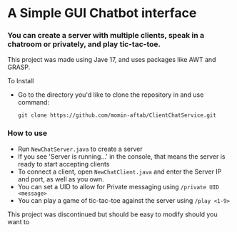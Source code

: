# A Simple GUI Chatbot interface
### You can create a server with multiple clients, speak in a chatroom or privately, and play tic-tac-toe.

This project was made using Jave 17, and uses packages like AWT and GRASP.

To Install
* Go to the directory you'd like to clone the repository in and use command:

  `git clone https://github.com/momin-aftab/ClientChatService.git`

### How to use
* Run `NewChatServer.java` to create a server
* If you see 'Server is running...' in the console, that means the server is ready to start accepting clients
* To connect a client, open `NewChatClient.java` and enter the Server IP and port, as well as you own.
* You can set a UID to allow for Private messaging using `/private UID <message>`
* You can play a game of tic-tac-toe against the server using `/play <1-9>`

This project was discontinued but should be easy to modify should you want to
